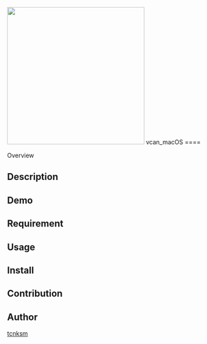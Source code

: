<img src="https://user-images.githubusercontent.com/27995559/50041683-d5e50e00-009b-11e9-8f41-d0c049aa37dd.png" width="320px">
vcan_macOS
====

Overview

## Description

## Demo

## Requirement

## Usage

## Install

## Contribution

## Author

[tcnksm](https://github.com/ohirangosta)